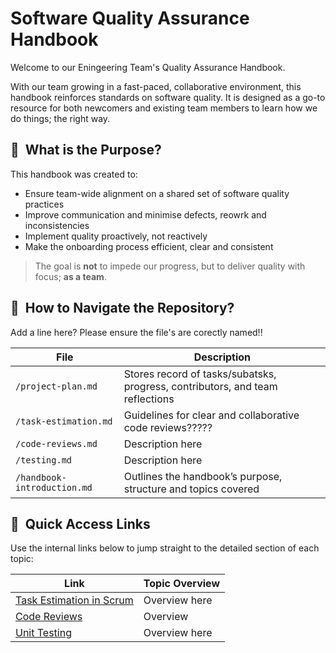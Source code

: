 # Software Quality Assurance Handbook 

Welcome to our Eningeering Team's Quality Assurance Handbook.

With our team growing in a fast-paced, collaborative environment, this handbook reinforces standards on software quality. It is designed as a go-to resource for both newcomers and existing team members to learn how we do things; the right way.

## 🎯&nbsp; What is the Purpose?

This handbook was created to:
- Ensure team-wide alignment on a shared set of  software quality practices  
- Improve communication and minimise defects, reowrk and inconsistencies
- Implement quality proactively, not reactively
- Make the onboarding process efficient, clear and consistent 

> The goal is **not** to impede our progress, but to deliver quality with focus; **as a team**.


## 📂 &nbsp;How to Navigate the Repository? 

Add a line here? Please ensure the file's are corectly named!!

| File | Description |
|-------------|-------------|
| `/project-plan.md` | Stores record of tasks/subatsks, progress, contributors, and team reflections |
| `/task-estimation.md` | Guidelines for clear and collaborative code reviews????? |
| `/code-reviews.md` | Description here |
| `/testing.md` | Description here |
| `/handbook-introduction.md` | Outlines the handbook’s purpose, structure and topics covered |


## 🔗&nbsp; Quick Access Links
Use the internal links below to jump straight to the detailed section of each topic:

| Link | Topic Overview |
|-------------|-------------|
| [Task Estimation in Scrum](./addlink.md) | Overview here |
| [Code Reviews](./addlink.md) | Overview |
| [Unit Testing](./addlink.md) | Overview here |

